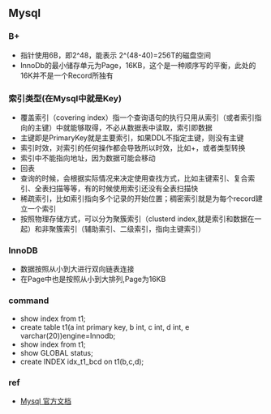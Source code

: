 ## Mysql
### B+
* 指针使用6B，即2^48，能表示 2^(48-40)=256T的磁盘空间
* InnoDb的最小储存单元为Page，16KB，这个是一种顺序写的平衡，此处的16K并不是一个Record所独有


### 索引类型(在Mysql中就是Key)
* 覆盖索引（covering index）指一个查询语句的执行只用从索引（或者索引指向的主键）中就能够取得，不必从数据表中读取，索引即数据
* 主键即是PrimaryKey就是主要索引，如果DDL不指定主键，则没有主键
* 索引时效，对索引的任何操作都会导致所以时效，比如+，或者类型转换
* 索引中不能指向地址，因为数据可能会移动
* 回表
* 查询的时候，会根据实际情况来决定使用查找方式，比如主键索引、复合索引、全表扫描等等，有的时候使用索引还没有全表扫描快
* 稀疏索引，比如索引指向多个记录的开始位置；稠密索引就是为每个record建立一个索引
* 按照物理存储方式，可以分为聚簇索引（clusterd index,就是索引和数据在一起）和非聚簇索引（辅助索引、二级索引，指向主键索引）


### InnoDB
* 数据按照从小到大进行双向链表连接
* 在Page中也是按照从小到大排列,Page为16KB

### command
* show index from t1;
* create table t1(a int primary key, b int, c int, d int, e varchar(20))engine=Innodb;
* show index from t1;
* show GLOBAL status;
* create INDEX idx_t1_bcd on t1(b,c,d);


### ref
* [Mysql 官方文档](https://dev.mysql.com/doc/refman/5.7/en/innodb-introduction.html)